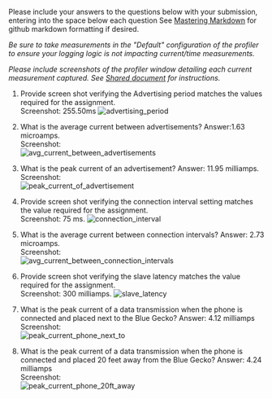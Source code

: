 Please include your answers to the questions below with your submission, entering into the space below each question
See [Mastering Markdown](https://guides.github.com/features/mastering-markdown/) for github markdown formatting if desired.

*Be sure to take measurements in the "Default" configuration of the profiler to ensure your logging logic is not impacting current/time measurements.*

*Please include screenshots of the profiler window detailing each current measurement captured.  See [Shared document](https://docs.google.com/document/d/1Ro9G2Nsr_ZXDhBYJ6YyF9CPivb--6UjhHRmVhDGySag/edit?usp=sharing) for instructions.* 

1. Provide screen shot verifying the Advertising period matches the values required for the assignment.
   <br>Screenshot:  255.50ms
   ![advertising_period](https://github.com/CU-ECEN-5823/assignment-5-Sankalppund/blob/master/Screenshots/a1.JPG)  

2. What is the average current between advertisements?
   Answer:1.63 microamps.
   <br>Screenshot:  
   ![avg_current_between_advertisements](https://github.com/CU-ECEN-5823/assignment-5-Sankalppund/blob/master/Screenshots/avg_current_between_advertisements.JPG)  

3. What is the peak current of an advertisement? 
   Answer: 11.95 milliamps.
   <br>Screenshot:  
   ![peak_current_of_advertisement](https://github.com/CU-ECEN-5823/assignment-5-Sankalppund/blob/master/Screenshots/a2.JPG)  

4. Provide screen shot verifying the connection interval setting matches the value required for the assignment.
   <br>Screenshot: 75 ms. 
   ![connection_interval](https://github.com/CU-ECEN-5823/assignment-5-Sankalppund/blob/master/Screenshots/connection_interval.JPG)  

5. What is the average current between connection intervals?
   Answer: 2.73 microamps.
   <br>Screenshot:  
   ![avg_current_between_connection_intervals](https://github.com/CU-ECEN-5823/assignment-5-Sankalppund/blob/master/Screenshots/avg_current_between_connection_intervals.JPG)  

6. Provide screen shot verifying the slave latency matches the value required for the assignment. 
   <br>Screenshot: 300 milliamps. 
   ![slave_latency](https://github.com/CU-ECEN-5823/assignment-5-Sankalppund/blob/master/Screenshots/slave_latency.JPG)  

7. What is the peak current of a data transmission when the phone is connected and placed next to the Blue Gecko? 
   Answer: 4.12 milliamps
   <br>Screenshot:  
   ![peak_current_phone_next_to](https://github.com/CU-ECEN-5823/assignment-5-Sankalppund/blob/master/Screenshots/peak_current_phone_next_to.JPG)  
   
8. What is the peak current of a data transmission when the phone is connected and placed 20 feet away from the Blue Gecko? 
   Answer: 4.24 milliamps
   <br>Screenshot:  
   ![peak_current_phone_20ft_away](https://github.com/CU-ECEN-5823/assignment-5-Sankalppund/blob/master/Screenshots/peak_current_phone_20ft_away.JPG)  
   
